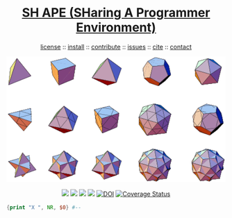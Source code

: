 <a name=top>
<h1 align=center>
   <a href="https://github.com/timm/blob/master/shape/README.md#top">SH APE (SHaring A Programmer Environment)</a>
</h1>
<p align=center>
   <a href="https://github.com/timm/shape/blob/master/LICENSE">license</a> ::
   <a href="https://github.com/timm/shape/blob/master/INSTALL.md#top">install</a> ::
   <a href="https://github.com/timm/shape/blob/master/CODE_OF_CONDUCT.md#top">contribute</a> ::
   <a href="https://github.com/timm/shape/issues">issues</a> ::
   <a href="https://github.com/timm/shape/blob/master/CITATION.md#top">cite</a> ::
   <a href="https://github.com/timm/shape/blob/master/CONTACT.md#top">contact</a>
</p>
<p align=center>
   <img width=600 src="https://github.com/timm/misc/blob/master/odd/etc/img/solidgallery.gif">
</p>
<p align=center>
   <img src="https://img.shields.io/badge/language-lua-orange">
   <img src="https://img.shields.io/badge/purpose-ai,se-blueviolet">
   <img src="https://img.shields.io/badge/platform-mac,*nux-informational">
   <a href="https://travis-ci.org/github/sehero/lua"> <img src="https://travis-ci.org/timm/shape.svg?branch=master"></a>
   <a href="https://zenodo.org/badge/latestdoi/263210595"> <img src="https://zenodo.org/badge/263210595.svg" alt="DOI"></a>
   <a href='https://coveralls.io/github/aiez/lua?branch=master'><img src='https://coveralls.io/repos/github/timm/shape/badge.svg?branch=master' alt='Coverage Status' /></a>
</p>

```awk
{print "X ", NR, $0} #--
```
